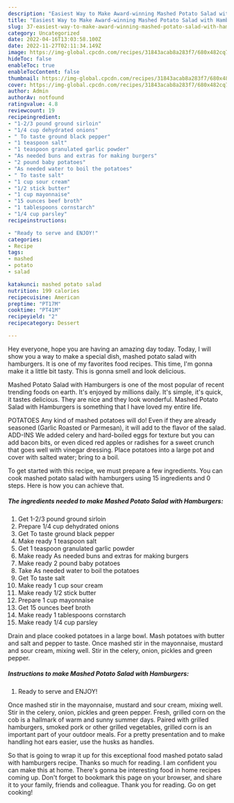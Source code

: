 ```yaml
---
description: "Easiest Way to Make Award-winning Mashed Potato Salad with Hamburgers"
title: "Easiest Way to Make Award-winning Mashed Potato Salad with Hamburgers"
slug: 37-easiest-way-to-make-award-winning-mashed-potato-salad-with-hamburgers
category: Uncategorized
date: 2022-04-16T13:03:58.100Z
date: 2022-11-27T02:11:34.149Z
image: https://img-global.cpcdn.com/recipes/31843acab8a283f7/680x482cq70/mashed-potato-salad-with-hamburgers-recipe-main-photo.jpg
hideToc: false
enableToc: true
enableTocContent: false
thumbnail: https://img-global.cpcdn.com/recipes/31843acab8a283f7/680x482cq70/mashed-potato-salad-with-hamburgers-recipe-main-photo.jpg
cover: https://img-global.cpcdn.com/recipes/31843acab8a283f7/680x482cq70/mashed-potato-salad-with-hamburgers-recipe-main-photo.jpg
author: Admin
authorAv: notfound
ratingvalue: 4.8
reviewcount: 19
recipeingredient:
- "1-2/3 pound ground sirloin"
- "1/4 cup dehydrated onions"
- " To taste ground black pepper"
- "1 teaspoon salt"
- "1 teaspoon granulated garlic powder"
- "As needed buns and extras for making burgers"
- "2 pound baby potatoes"
- "As needed water to boil the potatoes"
- " To taste salt"
- "1 cup sour cream"
- "1/2 stick butter"
- "1 cup mayonnaise"
- "15 ounces beef broth"
- "1 tablespoons cornstarch"
- "1/4 cup parsley"
recipeinstructions:

- "Ready to serve and ENJOY!"
categories:
- Recipe
tags:
- mashed
- potato
- salad

katakunci: mashed potato salad 
nutrition: 199 calories
recipecuisine: American
preptime: "PT17M"
cooktime: "PT41M"
recipeyield: "2"
recipecategory: Dessert

---
```



Hey everyone, hope you are having an amazing day today. Today, I will show you a way to make a special dish, mashed potato salad with hamburgers. It is one of my favorites food recipes. This time, I'm gonna make it a little bit tasty. This is gonna smell and look delicious.

Mashed Potato Salad with Hamburgers is one of the most popular of recent trending foods on earth. It's enjoyed by millions daily. It's simple, it's quick, it tastes delicious. They are nice and they look wonderful. Mashed Potato Salad with Hamburgers is something that I have loved my entire life.

POTATOES Any kind of mashed potatoes will do! Even if they are already seasoned (Garlic Roasted or Parmesan), it will add to the flavor of the salad. ADD-INS We added celery and hard-boiled eggs for texture but you can add bacon bits, or even diced red apples or radishes for a sweet crunch that goes well with vinegar dressing. Place potatoes into a large pot and cover with salted water; bring to a boil.


To get started with this recipe, we must prepare a few ingredients. You can cook mashed potato salad with hamburgers using 15 ingredients and 0 steps. Here is how you can achieve that.

<!--inarticleads1-->

##### The ingredients needed to make Mashed Potato Salad with Hamburgers:

1. Get 1-2/3 pound ground sirloin
1. Prepare 1/4 cup dehydrated onions
1. Get  To taste ground black pepper
1. Make ready 1 teaspoon salt
1. Get 1 teaspoon granulated garlic powder
1. Make ready As needed buns and extras for making burgers
1. Make ready 2 pound baby potatoes
1. Take As needed water to boil the potatoes
1. Get  To taste salt
1. Make ready 1 cup sour cream
1. Make ready 1/2 stick butter
1. Prepare 1 cup mayonnaise
1. Get 15 ounces beef broth
1. Make ready 1 tablespoons cornstarch
1. Make ready 1/4 cup parsley


Drain and place cooked potatoes in a large bowl. Mash potatoes with butter and salt and pepper to taste. Once mashed stir in the mayonnaise, mustard and sour cream, mixing well. Stir in the celery, onion, pickles and green pepper. 

<!--inarticleads2-->

##### Instructions to make Mashed Potato Salad with Hamburgers:


1. Ready to serve and ENJOY!

Once mashed stir in the mayonnaise, mustard and sour cream, mixing well. Stir in the celery, onion, pickles and green pepper. Fresh, grilled corn on the cob is a hallmark of warm and sunny summer days. Paired with grilled hamburgers, smoked pork or other grilled vegetables, grilled corn is an important part of your outdoor meals. For a pretty presentation and to make handling hot ears easier, use the husks as handles. 

So that is going to wrap it up for this exceptional food mashed potato salad with hamburgers recipe. Thanks so much for reading. I am confident you can make this at home. There's gonna be interesting food in home recipes coming up. Don't forget to bookmark this page on your browser, and share it to your family, friends and colleague. Thank you for reading. Go on get cooking!
